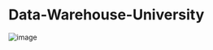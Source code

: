 # Data-Warehouse-University
![image](https://github.com/ZeroTom1/Data-Warehouse-University/assets/121027749/4ea92b62-d842-468e-a497-0767e3c69eb3)
